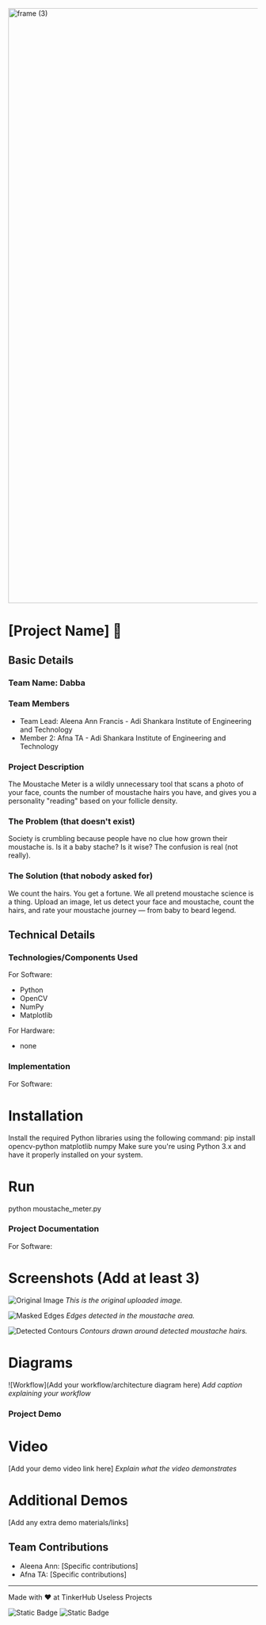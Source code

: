 <img width="3188" height="1202" alt="frame (3)" src="https://github.com/user-attachments/assets/517ad8e9-ad22-457d-9538-a9e62d137cd7" />


# [Project Name] 🎯


## Basic Details
### Team Name: Dabba


### Team Members
- Team Lead: Aleena Ann Francis - Adi Shankara Institute of Engineering and Technology
- Member 2: Afna TA - Adi Shankara Institute of Engineering and Technology


### Project Description
The Moustache Meter is a wildly unnecessary tool that scans a photo of your face, counts the number of moustache hairs you have, and gives you a personality "reading" based on your follicle density.

### The Problem (that doesn't exist)
Society is crumbling because people have no clue how grown their moustache is. Is it a baby stache? Is it wise? The confusion is real (not really).

### The Solution (that nobody asked for)
We count the hairs. You get a fortune. We all pretend moustache science is a thing. Upload an image, let us detect your face and moustache, count the hairs, and rate your moustache journey — from baby to beard legend.

## Technical Details
### Technologies/Components Used
For Software:
- Python
- OpenCV  
- NumPy  
- Matplotlib

For Hardware:
- none

### Implementation
For Software:
# Installation
Install the required Python libraries using the following command:
    pip install opencv-python matplotlib numpy
Make sure you're using Python 3.x and have it properly installed on your system.

# Run
python moustache_meter.py

### Project Documentation
For Software:

# Screenshots (Add at least 3)
![Original Image](original_image.png)
*This is the original uploaded image.*

![Masked Edges](masked_edges.png)
*Edges detected in the moustache area.*

![Detected Contours](contour_output.png)
*Contours drawn around detected moustache hairs.*

# Diagrams
![Workflow](Add your workflow/architecture diagram here)
*Add caption explaining your workflow*

### Project Demo
# Video
[Add your demo video link here]
*Explain what the video demonstrates*

# Additional Demos
[Add any extra demo materials/links]

## Team Contributions
- Aleena Ann: [Specific contributions]
- Afna TA: [Specific contributions]


---
Made with ❤️ at TinkerHub Useless Projects 

![Static Badge](https://img.shields.io/badge/TinkerHub-24?color=%23000000&link=https%3A%2F%2Fwww.tinkerhub.org%2F)
![Static Badge](https://img.shields.io/badge/UselessProjects--25-25?link=https%3A%2F%2Fwww.tinkerhub.org%2Fevents%2FQ2Q1TQKX6Q%2FUseless%2520Projects)



